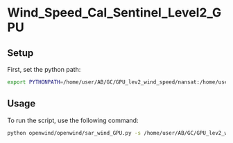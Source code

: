 # Wind_Speed_Cal_Sentinel_Level2_GPU

## Setup

First, set the python path:

```bash
export PYTHONPATH=/home/user/AB/GC/GPU_lev2_wind_speed/nansat:/home/user/AB/GC/GPU_lev2_wind_speed/openwind:$PYTHONPATH
```

## Usage

To run the script, use the following command:

```bash
python openwind/openwind/sar_wind_GPU.py -s /home/user/AB/GC/GPU_lev2_wind_speed/DATA/Tokyo_bay/S1A_IW_GRDH_1SDV_20250904T204345_20250904T204410_060843_07935B_02E7.SAFE -w 270 -n /home/user/AB/GC/GPU_lev2_wind_speed/RESULTS/GPU/tokyo_bay_s1a_wind.nc -f /home/user/AB/GC/GPU_lev2_wind_speed/RESULTS/GPU/tokyo_bay_s1a_wind.png
```
